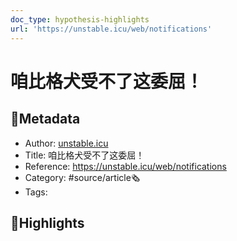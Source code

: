 ```yaml
---
doc_type: hypothesis-highlights
url: 'https://unstable.icu/web/notifications'
---
```

# 咱比格犬受不了这委屈！
## 📃Metadata
- Author: [unstable.icu]()
- Title: 咱比格犬受不了这委屈！
- Reference: https://unstable.icu/web/notifications
- Category: #source/article🗞
- Tags:
## 📒Highlights

